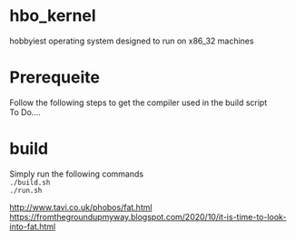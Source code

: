 # hbo_kernel
hobbyiest operating system designed to run on x86_32 machines



<h1>Prerequeite</h1>
Follow the following steps to get the compiler used in the build script  <br />
<a>To Do....</a><br />


<h1>build</h1>
Simply run the following commands <br />
<code>./build.sh</code><br />
<code>./run.sh</code><br />



http://www.tavi.co.uk/phobos/fat.html
https://fromthegroundupmyway.blogspot.com/2020/10/it-is-time-to-look-into-fat.html
